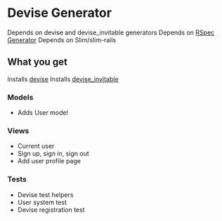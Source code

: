 # Devise Generator

Depends on devise and devise_invitable generators
Depends on [RSpec Generator](../../testing/rspec)
Depends on Slim/slim-rails

## What you get

Installs [devise](https://github.com/heartcombo/devise)
Installs [devise_invitable](https://github.com/scambra/devise_invitable)

### Models
* Adds User model

### Views
* Current user
* Sign up, sign in, sign out
* Add user profile page

### Tests
* Devise test helpers
* User system test
* Devise registration test